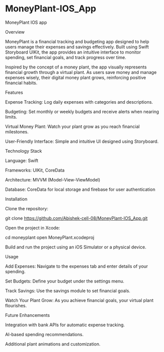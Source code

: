 # MoneyPlant-IOS_App
MoneyPlant IOS app

Overview

MoneyPlant is a financial tracking and budgeting app designed to help users manage their expenses and savings effectively. Built using Swift Storyboard UIKit, the app provides an intuitive interface to monitor spending, set financial goals, and track progress over time.

Inspired by the concept of a money plant, the app visually represents financial growth through a virtual plant. As users save money and manage expenses wisely, their digital money plant grows, reinforcing positive financial habits.

Features

Expense Tracking: Log daily expenses with categories and descriptions.

Budgeting: Set monthly or weekly budgets and receive alerts when nearing limits.

Virtual Money Plant: Watch your plant grow as you reach financial milestones.

User-Friendly Interface: Simple and intuitive UI designed using Storyboard.

Technology Stack

Language: Swift

Frameworks: UIKit, CoreData

Architecture: MVVM (Model-View-ViewModel)

Database: CoreData for local storage and firebase for user authentication 

Installation

Clone the repository:

git clone https://github.com/Abishek-cell-08/MoneyPlant-IOS_App.git

Open the project in Xcode:

cd moneyplant
open MoneyPlant.xcodeproj

Build and run the project using an iOS Simulator or a physical device.

Usage

Add Expenses: Navigate to the expenses tab and enter details of your spending.

Set Budgets: Define your budget under the settings menu.

Track Savings: Use the savings module to set financial goals.

Watch Your Plant Grow: As you achieve financial goals, your virtual plant flourishes.

Future Enhancements

Integration with bank APIs for automatic expense tracking.

AI-based spending recommendations.

Additional plant animations and customization.

